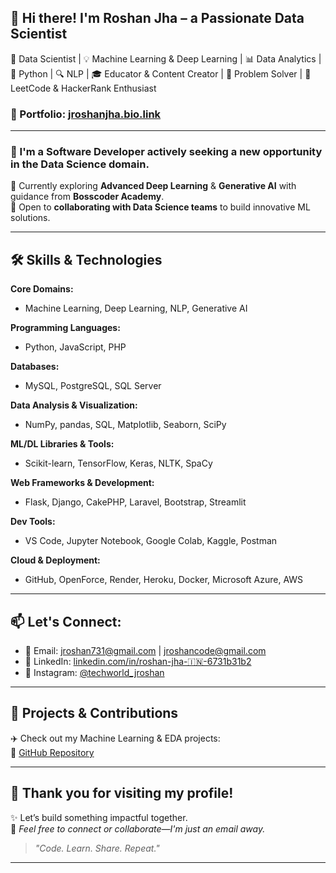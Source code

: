 ## 👋 Hi there! I'm **Roshan Jha** – a Passionate Data Scientist

🚀 Data Scientist | 💡 Machine Learning & Deep Learning | 📊 Data Analytics | 🐍 Python | 🔍 NLP | 🎓 Educator & Content Creator | 🧠 Problem Solver | 🔗 LeetCode & HackerRank Enthusiast

### 📌 Portfolio: [jroshanjha.bio.link](https://jroshanjha.bio.link)

---

### 🔭 I'm a Software Developer actively seeking a new opportunity in the **Data Science domain**.

🌱 Currently exploring **Advanced Deep Learning** & **Generative AI** with guidance from **Bosscoder Academy**.  
🤝 Open to **collaborating with Data Science teams** to build innovative ML solutions.

---

## 🛠️ Skills & Technologies

**Core Domains:**  
- Machine Learning, Deep Learning, NLP, Generative AI  

**Programming Languages:**  
- Python, JavaScript, PHP  

**Databases:**  
- MySQL, PostgreSQL, SQL Server  

**Data Analysis & Visualization:**  
- NumPy, pandas, SQL, Matplotlib, Seaborn, SciPy  

**ML/DL Libraries & Tools:**  
- Scikit-learn, TensorFlow, Keras, NLTK, SpaCy  

**Web Frameworks & Development:**  
- Flask, Django, CakePHP, Laravel, Bootstrap, Streamlit  

**Dev Tools:**  
- VS Code, Jupyter Notebook, Google Colab, Kaggle, Postman  

**Cloud & Deployment:**  
- GitHub, OpenForce, Render, Heroku, Docker, Microsoft Azure, AWS  

---

## 📫 Let's Connect:

- 📧 Email: [jroshan731@gmail.com](mailto:jroshan731@gmail.com) | [jroshancode@gmail.com](mailto:jroshancode@gmail.com)  
- 💼 LinkedIn: [linkedin.com/in/roshan-jha-🇮🇳-6731b31b2](https://www.linkedin.com/in/roshan-jha-%F0%9F%87%AE%F0%9F%87%B3-6731b31b2)  
- 📸 Instagram: [@techworld_jroshan](https://www.instagram.com/techworld_jroshan)

---

## 📂 Projects & Contributions

✈️ Check out my Machine Learning & EDA projects:  
🔗 [GitHub Repository](https://github.com/jroshanjha/MachineLearning)

---

## 🙌 Thank you for visiting my profile!

✨ Let’s build something impactful together.  
🎯 *Feel free to connect or collaborate—I'm just an email away.*

> *"Code. Learn. Share. Repeat."*

---
